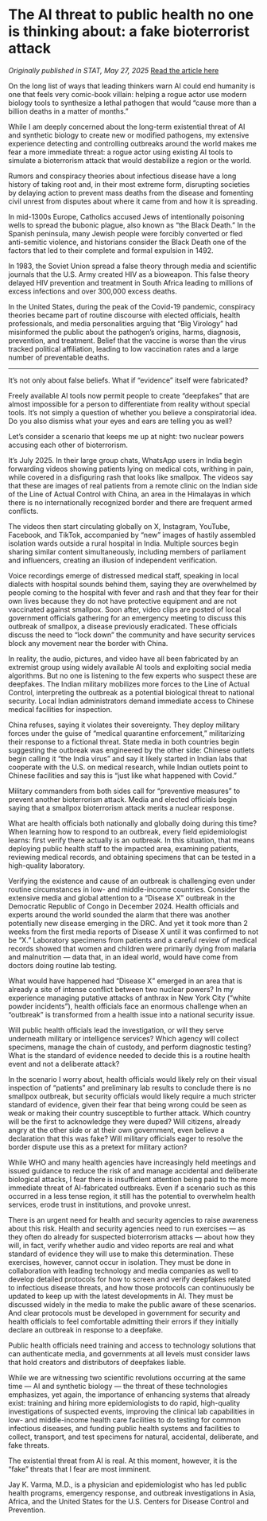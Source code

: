 # The AI threat to public health no one is thinking about: a fake bioterrorist attack

*Originally published in STAT, May 27, 2025*
[Read the article here](https://www.statnews.com/2025/05/27/artificial-intelligence-bioterrorism-deepfake-public-health-threat/)

On the long list of ways that leading thinkers warn AI could end humanity is one that feels very comic-book villain: helping a rogue actor use modern biology tools to synthesize a lethal pathogen that would “cause more than a billion deaths in a matter of months.”

While I am deeply concerned about the long-term existential threat of AI and synthetic biology to create new or modified pathogens, my extensive experience detecting and controlling outbreaks around the world makes me fear a more immediate threat: a rogue actor using existing AI tools to simulate a bioterrorism attack that would destabilize a region or the world.

Rumors and conspiracy theories about infectious disease have a long history of taking root and, in their most extreme form, disrupting societies by delaying action to prevent mass deaths from the disease and fomenting civil unrest from disputes about where it came from and how it is spreading.

In mid-1300s Europe, Catholics accused Jews of intentionally poisoning wells to spread the bubonic plague, also known as “the Black Death.” In the Spanish peninsula, many Jewish people were forcibly converted or fled anti-semitic violence, and historians consider the Black Death one of the factors that led to their complete and formal expulsion in 1492.

In 1983, the Soviet Union spread a false theory through media and scientific journals that the U.S. Army created HIV as a bioweapon. This false theory delayed HIV prevention and treatment in South Africa leading to millions of excess infections and over 300,000 excess deaths.

In the United States, during the peak of the Covid-19 pandemic, conspiracy theories became part of routine discourse with elected officials, health professionals, and media personalities arguing that “Big Virology” had misinformed the public about the pathogen’s origins, harms, diagnosis, prevention, and treatment. Belief that the vaccine is worse than the virus tracked political affiliation, leading to low vaccination rates and a large number of preventable deaths.

---

It’s not only about false beliefs. What if “evidence” itself were fabricated?

Freely available AI tools now permit people to create “deepfakes” that are almost impossible for a person to differentiate from reality without special tools. It’s not simply a question of whether you believe a conspiratorial idea. Do you also dismiss what your eyes and ears are telling you as well?

Let’s consider a scenario that keeps me up at night: two nuclear powers accusing each other of bioterrorism.

It’s July 2025. In their large group chats, WhatsApp users in India begin forwarding videos showing patients lying on medical cots, writhing in pain, while covered in a disfiguring rash that looks like smallpox. The videos say that these are images of real patients from a remote clinic on the Indian side of the Line of Actual Control with China, an area in the Himalayas in which there is no internationally recognized border and there are frequent armed conflicts.

The videos then start circulating globally on X, Instagram, YouTube, Facebook, and TikTok, accompanied by “new” images of hastily assembled isolation wards outside a rural hospital in India. Multiple sources begin sharing similar content simultaneously, including members of parliament and influencers, creating an illusion of independent verification.

Voice recordings emerge of distressed medical staff, speaking in local dialects with hospital sounds behind them, saying they are overwhelmed by people coming to the hospital with fever and rash and that they fear for their own lives because they do not have protective equipment and are not vaccinated against smallpox. Soon after, video clips are posted of local government officials gathering for an emergency meeting to discuss this outbreak of smallpox, a disease previously eradicated. These officials discuss the need to “lock down” the community and have security services block any movement near the border with China.

In reality, the audio, pictures, and video have all been fabricated by an extremist group using widely available AI tools and exploiting social media algorithms. But no one is listening to the few experts who suspect these are deepfakes. The Indian military mobilizes more forces to the Line of Actual Control, interpreting the outbreak as a potential biological threat to national security. Local Indian administrators demand immediate access to Chinese medical facilities for inspection.

China refuses, saying it violates their sovereignty. They deploy military forces under the guise of “medical quarantine enforcement,” militarizing their response to a fictional threat. State media in both countries begin suggesting the outbreak was engineered by the other side: Chinese outlets begin calling it “the India virus” and say it likely started in Indian labs that cooperate with the U.S. on medical research, while Indian outlets point to Chinese facilities and say this is “just like what happened with Covid.”

Military commanders from both sides call for “preventive measures” to prevent another bioterrorism attack. Media and elected officials begin saying that a smallpox bioterrorism attack merits a nuclear response.

What are health officials both nationally and globally doing during this time? When learning how to respond to an outbreak, every field epidemiologist learns: first verify there actually is an outbreak. In this situation, that means deploying public health staff to the impacted area, examining patients, reviewing medical records, and obtaining specimens that can be tested in a high-quality laboratory.

Verifying the existence and cause of an outbreak is challenging even under routine circumstances in low- and middle-income countries. Consider the extensive media and global attention to a “Disease X” outbreak in the Democratic Republic of Congo in December 2024. Health officials and experts around the world sounded the alarm that there was another potentially new disease emerging in the DRC. And yet it took more than 2 weeks from the first media reports of Disease X until it was confirmed to not be “X.” Laboratory specimens from patients and a careful review of medical records showed that women and children were primarily dying from malaria and malnutrition — data that, in an ideal world, would have come from doctors doing routine lab testing.

What would have happened had “Disease X” emerged in an area that is already a site of intense conflict between two nuclear powers? In my experience managing putative attacks of anthrax in New York City (“white powder incidents”), health officials face an enormous challenge when an “outbreak” is transformed from a health issue into a national security issue.

Will public health officials lead the investigation, or will they serve underneath military or intelligence services? Which agency will collect specimens, manage the chain of custody, and perform diagnostic testing? What is the standard of evidence needed to decide this is a routine health event and not a deliberate attack?

In the scenario I worry about, health officials would likely rely on their visual inspection of “patients” and preliminary lab results to conclude there is no smallpox outbreak, but security officials would likely require a much stricter standard of evidence, given their fear that being wrong could be seen as weak or making their country susceptible to further attack. Which country will be the first to acknowledge they were duped? Will citizens, already angry at the other side or at their own government, even believe a declaration that this was fake? Will military officials eager to resolve the border dispute use this as a pretext for military action?

While WHO and many health agencies have increasingly held meetings and issued guidance to reduce the risk of and manage accidental and deliberate biological attacks, I fear there is insufficient attention being paid to the more immediate threat of AI-fabricated outbreaks. Even if a scenario such as this occurred in a less tense region, it still has the potential to overwhelm health services, erode trust in institutions, and provoke unrest.

There is an urgent need for health and security agencies to raise awareness about this risk. Health and security agencies need to run exercises — as they often do already for suspected bioterrorism attacks — about how they will, in fact, verify whether audio and video reports are real and what standard of evidence they will use to make this determination. These exercises, however, cannot occur in isolation. They must be done in collaboration with leading technology and media companies as well to develop detailed protocols for how to screen and verify deepfakes related to infectious disease threats, and how those protocols can continuously be updated to keep up with the latest developments in AI. They must be discussed widely in the media to make the public aware of these scenarios. And clear protocols must be developed in government for security and health officials to feel comfortable admitting their errors if they initially declare an outbreak in response to a deepfake.

Public health officials need training and access to technology solutions that can authenticate media, and governments at all levels must consider laws that hold creators and distributors of deepfakes liable.

While we are witnessing two scientific revolutions occurring at the same time — AI and synthetic biology — the threat of these technologies emphasizes, yet again, the importance of enhancing systems that already exist: training and hiring more epidemiologists to do rapid, high-quality investigations of suspected events, improving the clinical lab capabilities in low- and middle-income health care facilities to do testing for common infectious diseases, and funding public health systems and facilities to collect, transport, and test specimens for natural, accidental, deliberate, and fake threats.

The existential threat from AI is real. At this moment, however, it is the “fake” threats that I fear are most imminent.

Jay K. Varma, M.D., is a physician and epidemiologist who has led public health programs, emergency response, and outbreak investigations in Asia, Africa, and the United States for the U.S. Centers for Disease Control and Prevention.
